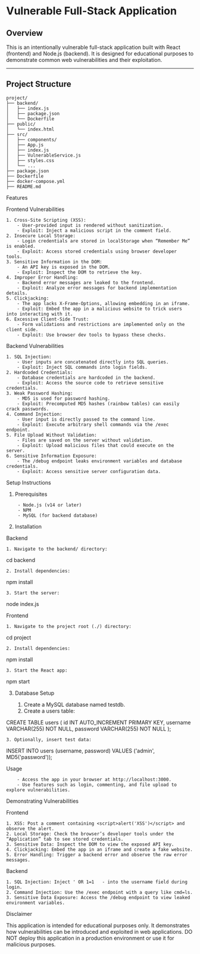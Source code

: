 # **Vulnerable Full-Stack Application**

## **Overview**

This is an intentionally vulnerable full-stack application built with React (frontend) and Node.js (backend). It is designed for educational purposes to demonstrate common web vulnerabilities and their exploitation.

---

## **Project Structure**

```plaintext
project/
├── backend/
│   ├── index.js
│   ├── package.json
│   └── Dockerfile
├── public/
│   └── index.html
├── src/
│   ├── components/
│   ├── App.js
│   ├── index.js
│   ├── VulnerableService.js
│   ├── styles.css
│   └── ...
├── package.json
├── Dockerfile
├── docker-compose.yml
├── README.md
```


Features

Frontend Vulnerabilities

	1. Cross-Site Scripting (XSS):
		- User-provided input is rendered without sanitization.
		- Exploit: Inject a malicious script in the comment field.
	2. Insecure Local Storage:
		- Login credentials are stored in localStorage when “Remember Me” is enabled.
		- Exploit: Access stored credentials using browser developer tools.
	3. Sensitive Information in the DOM:
		- An API key is exposed in the DOM.
		- Exploit: Inspect the DOM to retrieve the key.
	4. Improper Error Handling:
		- Backend error messages are leaked to the frontend.
		- Exploit: Analyze error messages for backend implementation details.
	5. Clickjacking:
		- The app lacks X-Frame-Options, allowing embedding in an iframe.
		- Exploit: Embed the app in a malicious website to trick users into interacting with it.
	6. Excessive Client-Side Trust:
		- Form validations and restrictions are implemented only on the client side.
		- Exploit: Use browser dev tools to bypass these checks.

Backend Vulnerabilities

	1. SQL Injection:
		- User inputs are concatenated directly into SQL queries.
		- Exploit: Inject SQL commands into login fields.
	2. Hardcoded Credentials:
		- Database credentials are hardcoded in the backend.
		- Exploit: Access the source code to retrieve sensitive credentials.
	3. Weak Password Hashing:
		- MD5 is used for password hashing.
		- Exploit: Precomputed MD5 hashes (rainbow tables) can easily crack passwords.
	4. Command Injection:
		- User input is directly passed to the command line.
		- Exploit: Execute arbitrary shell commands via the /exec endpoint.
	5. File Upload Without Validation:
		- Files are saved on the server without validation.
		- Exploit: Upload malicious files that could execute on the server.
	6. Sensitive Information Exposure:
		- The /debug endpoint leaks environment variables and database credentials.
		- Exploit: Access sensitive server configuration data.

Setup Instructions

1. Prerequisites

		- Node.js (v14 or later)
		- NPM
		- MySQL (for backend database)

2. Installation

Backend

	1. Navigate to the backend/ directory:

cd backend


	2. Install dependencies:

npm install


	3. Start the server:

node index.js



Frontend

	1. Navigate to the project root (./) directory:

cd project


	2. Install dependencies:

npm install


	3. Start the React app:

npm start

3. Database Setup

	1. Create a MySQL database named testdb.
	2. Create a users table:

CREATE TABLE users (
    id INT AUTO_INCREMENT PRIMARY KEY,
    username VARCHAR(255) NOT NULL,
    password VARCHAR(255) NOT NULL
);


	3. Optionally, insert test data:

INSERT INTO users (username, password) VALUES ('admin', MD5('password'));

Usage

		- Access the app in your browser at http://localhost:3000.
		- Use features such as login, commenting, and file upload to explore vulnerabilities.

Demonstrating Vulnerabilities

Frontend

	1. XSS: Post a comment containing <script>alert('XSS')</script> and observe the alert.
	2. Local Storage: Check the browser’s developer tools under the “Application” tab to see stored credentials.
	3. Sensitive Data: Inspect the DOM to view the exposed API key.
	4. Clickjacking: Embed the app in an iframe and create a fake website.
	5. Error Handling: Trigger a backend error and observe the raw error messages.

Backend

	1. SQL Injection: Inject ' OR 1=1 	- into the username field during login.
	2. Command Injection: Use the /exec endpoint with a query like cmd=ls.
	3. Sensitive Data Exposure: Access the /debug endpoint to view leaked environment variables.

Disclaimer

This application is intended for educational purposes only. It demonstrates how vulnerabilities can be introduced and exploited in web applications. DO NOT deploy this application in a production environment or use it for malicious purposes.
